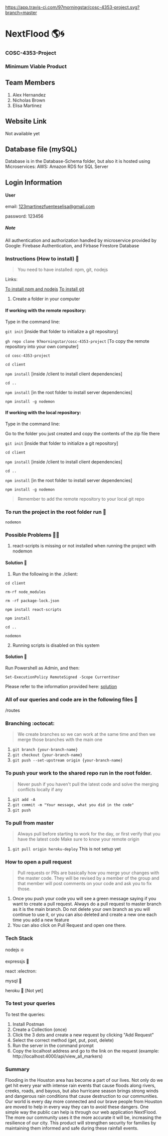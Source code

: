 https://app.travis-ci.com/97morningstar/cosc-4353-project.svg?branch=master

# NextFlood :earth_americas::cyclone: 
### COSC-4353-Project 
### Minimum Viable Product

## Team Members

1. Alex Hernandez
2. Nicholas Brown
3. Elisa Martinez

## Website Link

Not available yet

## Database file (mySQL)

Database is in the Database-Schema folder, but also it is hosted using Microservices: AWS: Amazon RDS for SQL Server

## Login Information

#### User

email: 123martinezfuenteselisa@gmail.com

password: 123456

##### Note
All authentication and authorization handled by microservice provided by Google: Firebase Authentication, and Firbase Firestore Database

### Instructions (How to install) :receipt:
> You need to have installed: npm, git, nodejs

Links:

[To install npm and nodejs](https://nodejs.org/en/)
[To install git](https://git-scm.com/downloads)

1. Create a folder in your computer

#### If working with the remote repository:

Type in the command line:

`git init` [inside that folder to initialize a git repository]

`gh repo clone 97morningstar/cosc-4353-project` [To copy the remote repository into your own computer]

`cd cosc-4353-project`

`cd client`

`npm install` [inside /client to install client dependencies]

`cd ..`

`npm install` [in the root folder to install server dependencies]

`npm install -g nodemon`


#### If working with the local repository:

Type in the command line:

Go to the folder you just created and copy the contents of the zip file there

`git init` [inside that folder to initialize a git repository]

`cd client`

`npm install` [inside /client to install client dependencies]

`cd ..`

`npm install` [in the root folder to install server dependencies]

`npm install -g nodemon`

> Remember to add the remote repository to your local git repo

### To run the project in the root folder run :runner:
`nodemon`

### Possible Problems :massage_man:
1. react-scripts is missing or not installed when running the project with nodemon

#### Solution :pill:

1. Run the following in the ./client:

`cd client`

`rm-rf node_modules`

`rm -rf package-lock.json`

`npm install react-scripts`

`npm install`

`cd ..`

`nodemon `

2. Running scripts is disabled on this system

#### Solution :pill:

Run Powershell as Admin, and then:

`Set-ExecutionPolicy RemoteSigned -Scope CurrentUser`

Please refer to the information provided here: [solution](https://stackoverflow.com/questions/63423584/how-to-fix-error-nodemon-ps1-cannot-be-loaded-because-running-scripts-is-disabl)

### All of our queries and code are in the following files :hammer:
/routes

### Branching :octocat:

> We create branches so we can work at the same time and then we merge those branches with the main one

1. `git branch {your-branch-name}`
2. `git checkout {your-branch-name}`
3. `git push --set-upstream origin {your-branch-name}`

### To push your work to the shared repo run in the root folder. 

> Never push if you haven't pull the latest code and solve the merging conflicts locally if any

1. `git add -A`
2. `git commit -m "Your message, what you did in the code"`
3. `git push`

### To pull from master

> Always pull before starting to work for the day, or first verify that you have the latest code
> Make sure to know your remote origin

1. `git pull origin heroku-deploy` This is not setup yet

### How to open a pull request

> Pull requests or PRs are basically how you merge your changes with the master code. They will be revised by a member of the group and that member will post comments on your code and ask you to fix those.

1. Once you push your code you will see a green message saying if you want to create a pull request. Always do a pull request to master branch as it is the main branch. Do not delete your own branch as you will continue to use it, or you can also deleted and create a new one each time you add a new feature
2. You can also click on Pull Request and open one there.

### Tech Stack

nodejs :sparkle:

expressjs :steam_locomotive:

react :electron:

mysql :key:

heroku :rocket: [Not yet]

### To test your queries

To test the queries:

1. Install Postman
2. Create a Collection (once)
3. Click the 3 dots and create a new request by clicking "Add Request"
4. Select the correct method (get, put, post, delete)
5. Run the server in the command prompt
6. Copy the localhost address and go to the link on the request (example: http://localhost:4000/api/view_all_markers)

### Summary

Flooding in the Houston area has become a part of our lives. Not only do we get hit every year with intense rain events that cause floods along rivers, creeks, roads, and bayous, but also hurricane season brings strong winds and dangerous rain conditions that cause destruction to our communities. Our world is every day more connected and our brave people from Houston are moved to help in every way they can to avoid these dangers. One simple way the public can help is through our web application NextFlood. The more our community uses it the more accurate it will be, increasing the resilience of our city. This product will strengthen security for families by maintaining them informed and safe during these rainfall events.
